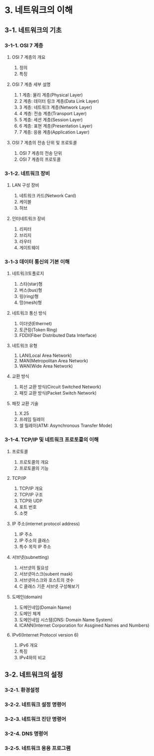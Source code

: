# 3. 네트워크의 이해

## 3-1. 네트워크의 기초

### 3-1-1. OSI 7 계층

1. OSI 7 계층의 개요
   1. 정의
   2. 특징

2. OSI 7 계층 세부 설명
   1. 1 계층: 물리 계층(Physical Layer)
   2. 2 계층: 데이터 링크 계층(Data Link Layer)
   3. 3 계층: 네트워크 계층(Network Layer)
   4. 4 계층: 전송 계층(Transport Layer)
   5. 5 계층: 세션 계층(Session Layer)
   6. 6 계층: 표현 계층(Presentation Layer)
   7. 7 계층: 응용 계층(Application Layer)

3. OSI 7 계층의 전송 단위 및 프로토콜
   1. OSI 7 계층의 전송 단위
   2. OSI 7 계층의 프로토콜

### 3-1-2. 네트워크 장비

1. LAN 구성 장비
   1. 네트워크 카드(Network Card)
   2. 케이블
   3. 허브

2. 인터네트워크 장비
   1. 리피터
   2. 브리지
   3. 라우터
   4. 게이트웨이

### 3-1-3 데이터 통신의 기본 이해

1. 네트워크토폴로지
   1. 스타(star)형
   2. 버스(bus)형
   3. 링(ring)형
   4. 망(mesh)형

2. 네트워크 통신 방식
   1. 이더넷(Ethernet)
   2. 토큰링(Token Ring)
   3. FDDI(Fiber Distributed Data Interface)

3. 네트워크 유형
   1. LAN(Local Area Network)
   2. MAN(Metropolitan Area Network)
   3. WAN(Wide Area Network)

4. 교환 방식
   1. 회선 교환 방식(Circuit Switched Network)
   2. 패킷 교환 방식(Packet Switch Network)

5. 패킷 교환 기술
   1. X.25
   2. 프레임 릴레이
   3. 셀 릴레이(ATM: Asynchronous Transfer Mode)

### 3-1-4. TCP/IP 및 네트워크 프로토콜의 이해

1. 프로토콜
   1. 프로토콜의 개요
   2. 프로토콜의 기능

2. TCP/IP
   1. TCP/IP 개요
   2. TCP/IP 구조
   3. TCP와 UDP
   4. 포트 번호
   5. 소켓

3. IP 주소(internet protocol address)
   1. IP 주소
   2. IP 주소의 클래스
   3. 특수 목적 IP 주소

4. 서브넷(subnetting)
   1. 서브넷의 필요성
   2. 서브넷마스크(subent mask)
   3. 서브넷마스크와 호스트의 갯수
   4. C 클래스 기준 서브넷 구성해보기

5. 도메인(domain)
   1. 도메인네임(Domain Name)
   2. 도메인 체계
   3. 도메인네임 시스템(DNS: Domain Name System)
   4. ICANN(Internet Corporation for Assgined Names and Numbers)

6. IPv6(Internet Protocol version 6)
   1. IPv6 개요
   2. 특징
   3. IPv4와의 비교

## 3-2. 네트워크의 설정

### 3-2-1. 환경설정

### 3-2-2. 네트워크 설정 명령어

### 3-2-3. 네트워크 진단 명령어

### 3-2-4. DNS 명령어

### 3-2-5. 네트워크 응용 프로그램
